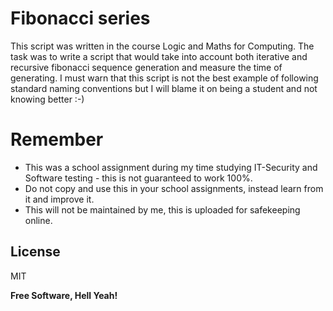 # Fibonacci series

This script was written in the course Logic and Maths for Computing.
The task was to write a script that would take into account both iterative and recursive fibonacci sequence generation and measure the time of generating. I must warn that this script is not the best example of following standard naming conventions but I will blame it on being a student and not knowing better :-)


# Remember

  - This was a school assignment during my time studying IT-Security and Software testing - this is not guaranteed to work 100%.
  - Do not copy and use this in your school assignments, instead learn from it and improve it.
  - This will not be maintained by me, this is uploaded for safekeeping online.

License
----

MIT


**Free Software, Hell Yeah!**
